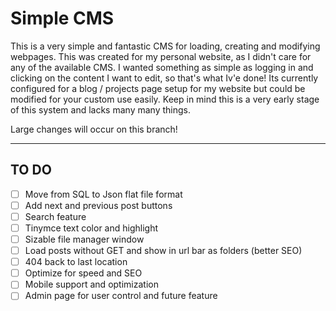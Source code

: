 # Simple CMS

This is a very simple and fantastic CMS for loading, creating and modifying webpages. This was created for my personal website, as I didn't care for any of the available CMS. I wanted something as simple as logging in and clicking on the content I want to edit, so that's what Iv'e done! Its currently configured for a blog / projects page setup for my website but could be modified for your custom use easily. Keep in mind this is a very early stage of this system and lacks many many things.

Large changes will occur on this branch!


------

## TO DO

- [ ] Move from SQL to Json flat file format
- [ ] Add next and previous post buttons
- [ ] Search feature
- [ ] Tinymce text color and highlight
- [ ] Sizable file manager window
- [ ] Load posts without GET and show in url bar as folders (better SEO)
- [ ] 404 back to last location
- [ ] Optimize for speed and SEO
- [ ] Mobile support and optimization
- [ ] Admin page for user control and future feature
